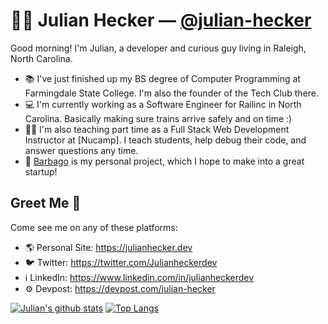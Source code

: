 # 👨‍💻 Julian Hecker — [@julian-hecker](https://github.com/julian-hecker/)
Good morning! I'm Julian, a developer and curious guy living in Raleigh, North Carolina.

- 📚 I've just finished up my BS degree of Computer Programming at Farmingdale State College. I'm also the founder of the Tech Club there.
- 💻 I'm currently working as a Software Engineer for Railinc in North Carolina. Basically making sure trains arrive safely and on time :)
- 👨‍🏫 I'm also teaching part time as a Full Stack Web Development Instructor at [Nucamp]. I teach students, help debug their code, and answer questions any time.
- 🚧 [Barbago](https://github.com/julian-hecker/barbago) is my personal project, which I hope to make into a great startup!



## Greet Me 👋
Come see me on any of these platforms:
- 🌎 Personal Site: https://julianhecker.dev
- 🐦 Twitter: https://twitter.com/Julianheckerdev
- ℹ️ LinkedIn: https://www.linkedin.com/in/julianheckerdev
- ⚙️ Devpost: https://devpost.com/julian-hecker

[![Julian's github stats](https://github-readme-stats.vercel.app/api?username=julian-hecker&theme=synthwave)](https://github.com/julian-hecker)
[![Top Langs](https://github-readme-stats.vercel.app/api/top-langs/?username=julian-hecker&layout=compact&theme=synthwave)](https://github.com/julian-hecker)
